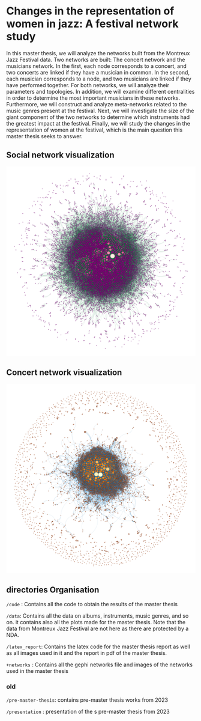 # Changes in the representation of women in jazz: A festival network study

In this master thesis, we will analyze the networks built from the Montreux Jazz Festival data. Two networks are built: The concert network and the musicians network. In the first, each node corresponds to a concert, and two concerts are linked if they have a musician in common. In the second, each musician corresponds to a node, and two musicians are linked if they have performed together. For both networks, we will analyze their parameters and topologies. In addition, we will examine different centralities in order to determine the most important musicians in these networks. Furthermore, we will construct and analyze meta-networks related to the music genres present at the festival. Next, we will investigate the size of the giant component of the two networks to determine which instruments had the greatest impact at the festival. Finally, we will study the changes in the representation of women at the festival, which is the main question this master thesis seeks to answer.

## Social network visualization

<img width="1000px" src="./networks/images/mjf/mjf_social_net.png" alt="social netwrok png" />



## Concert network visualization

<img width="1000px" src="./networks/images/mjf/mjf_concerts_projection_net.png" alt="concert netwrok png" />

## directories Organisation

`/code` : Contains all the code to obtain the results of the master thesis 

`/data`: Contains all the data on albums, instruments, music genres, and so on. it contains also all the plots made for the master thesis. Note that the data from Montreux Jazz Festival are not here as there are protected by a NDA.

`/latex_report`: Contains the latex code for the master thesis report as well as all images used in it and the report in pdf of the master thesis. 

`+networks` : Contains all the gephi networks file and images of the networks used in the master thesis

### old 

`/pre-master-thesis`: contains pre-master thesis works from 2023 

`/presentation` : presentation of the s pre-master thesis from 2023